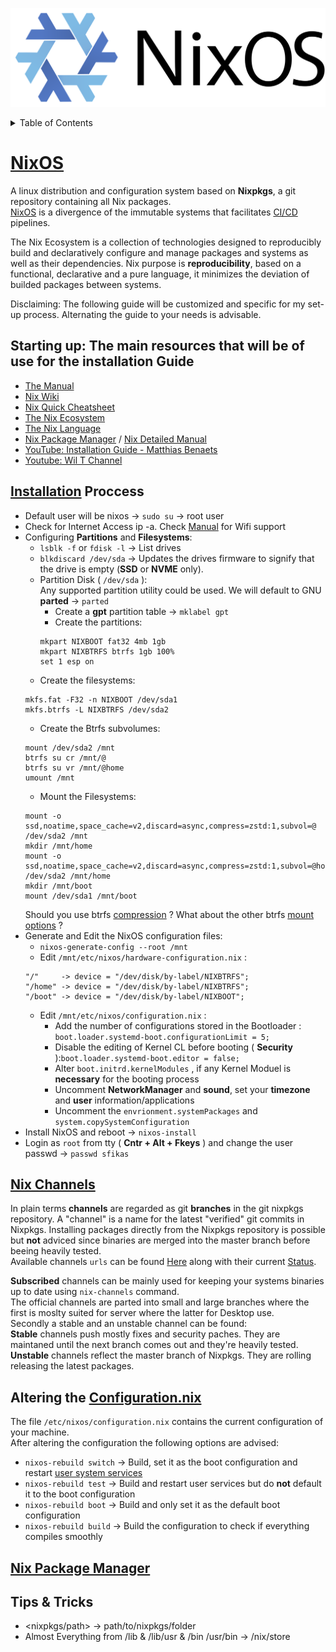 ![alt text](https://github.com/SfikasTeo/NixOS/blob/main/NixOS_logo.svg "NixOS_logo.svg")


<!-- TABLE OF CONTENTS -->
<details>
  <summary>Table of Contents</summary>
  <ol>
    <li><a href="#nixos">NixOS</a></li>
    <li><a href="#starting-up-the-main-resources-that-will-be-of-use-for-the-installation-guide">Documentation</a></li>
    <li><a href="#installation-proccess">Installation</a></li>
  </ol>
</details>


# [NixOS](https://nixos.wiki/)
A linux distribution and configuration system based on **Nixpkgs**, a git repository containing all Nix packages.   
[NixOS](https://stelligent.com/2017/07/11/introduction-to-nixos/) is a divergence of the immutable systems that facilitates [CI/CD](https://www.redhat.com/en/topics/devops/what-cicd-pipeline) pipelines.  
  
The Nix Ecosystem is a collection of technologies designed to reproducibly build and declaratively configure and manage packages and systems as well as their dependencies.
Nix purpose is **reproducibility**, based on a functional, declarative and a pure language, it minimizes the deviation of builded packages between systems.    
  
Disclaiming: The following guide will be customized and specific for my set-up process.  Alternating the guide to your needs is advisable. 

## Starting up: The main resources that will be of use for the installation Guide
 
* [The Manual](https://nixos.org/manual/nixos/stable/index.html#nixos-manual)
* [Nix Wiki](https://nixos.wiki)
* [Nix Quick Cheatsheet](https://nixos.wiki/wiki/Cheatsheet)
* [The Nix Ecosystem](https://nixos.wiki/wiki/Nix_Ecosystem)
* [The Nix Language](https://nixos.wiki/wiki/Overview_of_the_Nix_Language)
* [Nix Package Manager](https://nixos.wiki/wiki/Nix_package_manager) / [Nix Detailed Manual](https://nixos.org/manual/nix/stable/)
* [YouTube: Installation Guide - Matthias Benaets](https://www.youtube.com/watch?v=AGVXJ-TIv3Y)
* [Youtube: Wil T Channel](https://www.youtube.com/user/wilfridtaylor)

## [Installation](https://nixos.org/manual/nixos/stable/index.html#sec-installation) Proccess

* Default user will be nixos -> `sudo su` -> root user
* Check for Internet Access ip -a. Check [Manual](https://nixos.org/manual/nixos/stable/index.html#sec-installation-booting-networking) for Wifi support
* Configuring **Partitions** and **Filesystems**:
	* `lsblk -f` or `fdisk -l` -> List drives  
	* `blkdiscard /dev/sda` -> Updates the drives firmware to signify that the drive is empty (**SSD** or **NVME** only).  
  	* Partition Disk ( `/dev/sda` ):    
          Any supported partition utility could be used. We will default to GNU **parted** -> `parted`  
		* Create a **gpt** partition table -> `mklabel gpt`
		* Create the partitions:  
		```
		mkpart NIXBOOT fat32 4mb 1gb  
		mkpart NIXBTRFS btrfs 1gb 100%
		set 1 esp on
		```
	* Create the filesystems:
	```
	mkfs.fat -F32 -n NIXBOOT /dev/sda1
	mkfs.btrfs -L NIXBTRFS /dev/sda2
	```
	* Create the Btrfs subvolumes:
	```
	mount /dev/sda2 /mnt
	btrfs su cr /mnt/@
	btrfs su vr /mnt/@home
	umount /mnt
	```
	* Mount the Filesystems:
	```
	mount -o ssd,noatime,space_cache=v2,discard=async,compress=zstd:1,subvol=@ /dev/sda2 /mnt
	mkdir /mnt/home
	mount -o ssd,noatime,space_cache=v2,discard=async,compress=zstd:1,subvol=@home /dev/sda2 /mnt/home
	mkdir /mnt/boot
	mount /dev/sda1 /mnt/boot
	```
	Should you use btrfs [compression](https://www.reddit.com/r/btrfs/comments/kul2hh/btrfs_performance/) ? What about the other btrfs [mount options](https://btrfs.readthedocs.io/en/latest/btrfs-man5.html) ?
* Generate and Edit the NixOS configuration files:
	* `nixos-generate-config --root /mnt`
	* Edit `/mnt/etc/nixos/hardware-configuration.nix` :
	```
	"/"     -> device = "/dev/disk/by-label/NIXBTRFS";
	"/home" -> device = "/dev/disk/by-label/NIXBTRFS";
	"/boot" -> device = "/dev/disk/by-label/NIXBOOT";
	```
	* Edit `/mnt/etc/nixos/configuration.nix` :
		* Add the number of configurations stored in the Bootloader : `boot.loader.systemd-boot.configurationLimit = 5;`
		* Disable the editing of Kernel CL before booting ( **Security** ):`boot.loader.systemd-boot.editor = false;`
		* Alter `boot.initrd.kernelModules` , if any Kernel Moduel is **necessary** for the booting process
		* Uncomment **NetworkManager** and **sound**, set your **timezone** and **user** information/applications
		* Uncomment the `envrionment.systemPackages` and `system.copySystemConfiguration`
* Install NixOS and reboot -> `nixos-install`
* Login as `root` from tty ( **Cntr + Alt + Fkeys** ) and change the user passwd -> `passwd sfikas`

## [Nix Channels](https://nixos.wiki/wiki/Nix_channels)  
In plain terms **channels** are regarded as git **branches** in the git nixpkgs repository. A "channel" is a name for the latest "verified" git commits
in Nixpkgs. Installing packages directly from the Nixpkgs repository is possible but **not** adviced since binaries are merged into the master
branch before beeing heavily tested.  
Available channels `urls` can be found [Here](https://nixos.org/channels) along with their current [Status](https://status.nixos.org/).    
   
**Subscribed** channels can be mainly used for keeping your systems binaries up to date using `nix-channels` command.  
The official channels are parted into small and large branches where the first is moslty suited for server where the latter for Desktop use.  
Secondly a stable and an unstable channel can be found:   
**Stable** channels push mostly fixes and security paches. They are maintaned until the next branch comes out and they're heavily tested.  
**Unstable** channels reflect the master branch of Nixpkgs. They are rolling releasing the latest packages.  
  
 



## Altering the [Configuration.nix](https://nixos.org/manual/nixos/stable/index.html#ch-configuration)
The file `/etc/nixos/configuration.nix` contains the current configuration of your machine.  
After altering the configuration the following options are advised:  
* `nixos-rebuild switch` -> Build, set it as the boot configuration and restart [user system services](https://nixos.org/manual/nixos/stable/options.html#opt-systemd.user.services)
* `nixos-rebuild test`   -> Build and restart user services but do **not** default it to the boot configuration
* `nixos-rebuild boot`   -> Build and only set it as the default boot configuration
* `nixos-rebuild build`  -> Build the configuration to check if everything compiles  smoothly
	
## [Nix Package Manager](https://nixos.wiki/wiki/Nix_package_manager)  

## Tips & Tricks
* <nixpkgs/path> -> path/to/nixpkgs/folder
* Almost Everything from /lib & /lib/usr & /bin /usr/bin -> /nix/store
	
				
